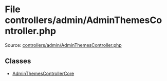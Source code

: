 File controllers/admin/AdminThemesController.php
=========

Source: [controllers/admin/AdminThemesController.php](https://github.com/PrestaShop/PrestaShop/blob/1.6.1.2/controllers/admin/AdminThemesController.php)


Classes
-------

* [AdminThemesControllerCore](class.AdminThemesControllerCore.md)

